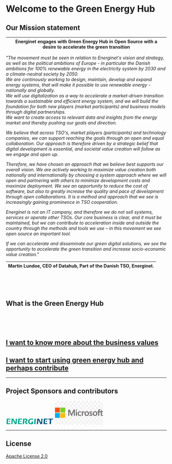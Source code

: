 # Welcome to the Green Energy Hub

## **Our Mission statement**

| Energinet engages with Green Energy Hub in Open Source with a desire to accelerate the green transition |
|-------------|

*"The movement must be seen in relation to Energinet's vision and strategy, as well as the political ambitions of Europe - in particular the Danish ambitions for 100% renewable energy in the electricity system by 2030 and a climate-neutral society by 2050.*  
*We are continously working to design, maintain, develop and expand energy systems, that will make it possible to use renewable energy - nationally and globally.*  
*We will use digitalization as a way to accelerate a market-driven transition towards a sustainable and efficient energy system, and we will build the foundation for both new players (market participants) and business models through digital partnerships.*  
*We want to create access to relevant data and insights from the energy market and thereby pushing our goals and direction.*  

*We believe that across TSO's, market players (participants) and technology companies, we can support reaching the goals through an open and equal collaboration. Our approach is therefore driven by a strategic belief that digital development is essential, and societal value creation will follow as we engage and open up.*

 *Therefore, we have chosen an approach that we believe best supports our overall vision. We are actively working to maximize value creation both nationally and internationally by choosing a system approach where we will open and partnering with others to minimize development costs and maximize deployment. We see an opportunity to reduce the cost of software, but also to greatly increase the quality and pace of development through open collaborations. It is a method and approach that we see is increasingly gaining prominence in TSO cooperation.*

*Energinet is not an IT company, and therefore we do not sell systems, services or operate other TSOs. Our core business is clear, and it must be maintained, but we can contribute to acceleration inside and outside the country through the methods and tools we use – in this movement we see open source an important tool.*

*If we can accelerate and disseminate our green digital solutions, we see the opportunity to accelerate the green transition and increase socio-economic value creation."*


|**Martin Lundoe, CEO of Datahub, Part of the Danish TSO, Energinet.**|
|-------------|
<br>
<br>
<br>

## **What is the Green Energy Hub**
<br>
<br>
<br>

## [I want to know more about the business values](./docs/executive-start.md)

## [I want to start using green energy hub and perhaps contribute](./docs/tech-start.md)







---

## Project Sponsors and contributors

<img src="./images/energinet.png" alt="Energinet" style="width: 150px" />

<img src="./images/microsoft.png" alt="LF" style="width: 150px;" />

---

## License

[Apache License 2.0](LICENSE)
